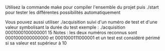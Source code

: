 Utilisez la commande make pour compiler l'ensemble du projet puis ./start pour tester les différentes possibilités automatiquement

Vous pouvez aussi utiliser ./acquisition suivi d'un numéro de test et d'une valeur symbolisant la durée du test
exemple : ./acquisition 0001000100000001 15
Notes : les deux numéros reconnus sont 0001000000000000 et 0001000111000001 et un test est considéré périmé si sa valeur est supérieur à 10
